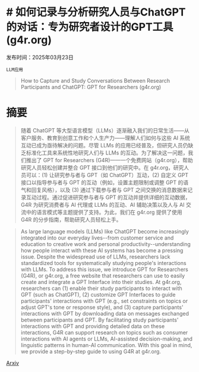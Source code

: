 # # 如何记录与分析研究人员与ChatGPT的对话：专为研究者设计的GPT工具 (g4r.org)

发布时间：2025年03月23日

`LLM应用`

> How to Capture and Study Conversations Between Research Participants and ChatGPT: GPT for Researchers (g4r.org)

# 摘要

> 随着 ChatGPT 等大型语言模型（LLMs）逐渐融入我们的日常生活——从客户服务、教育到创意工作和个人生产力——理解人们如何与这些 AI 系统互动已成为亟待解决的问题。尽管 LLMs 的应用已经普及，但研究人员仍缺乏标准化工具来系统性地研究人们与 LLMs 的互动。为了解决这一问题，我们推出了 GPT for Researchers (G4R)——一个免费网站（g4r.org），帮助研究人员轻松创建并整合 GPT 接口到他们的研究中。在 g4r.org，研究人员可以：(1) 让研究参与者与 GPT（如 ChatGPT）互动，(2) 自定义 GPT 接口以指导参与者与 GPT 的互动（例如，设置主题限制或调整 GPT 的语气和回复风格），以及 (3) 通过下载参与者与 GPT 之间交换的消息数据来记录互动过程。通过促进研究参与者与 GPT 的互动并提供详细的互动数据，G4R 为研究消费者与 AI 代理或 LLMs 的互动、AI 辅助决策以及人与 AI 交流中的语言模式等主题提供了支持。为此，我们在 g4r.org 提供了使用 G4R 的分步指南，帮助研究人员轻松上手。

> As large language models (LLMs) like ChatGPT become increasingly integrated into our everyday lives--from customer service and education to creative work and personal productivity--understanding how people interact with these AI systems has become a pressing issue. Despite the widespread use of LLMs, researchers lack standardized tools for systematically studying people's interactions with LLMs. To address this issue, we introduce GPT for Researchers (G4R), or g4r.org, a free website that researchers can use to easily create and integrate a GPT Interface into their studies. At g4r.org, researchers can (1) enable their study participants to interact with GPT (such as ChatGPT), (2) customize GPT Interfaces to guide participants' interactions with GPT (e.g., set constraints on topics or adjust GPT's tone or response style), and (3) capture participants' interactions with GPT by downloading data on messages exchanged between participants and GPT. By facilitating study participants' interactions with GPT and providing detailed data on these interactions, G4R can support research on topics such as consumer interactions with AI agents or LLMs, AI-assisted decision-making, and linguistic patterns in human-AI communication. With this goal in mind, we provide a step-by-step guide to using G4R at g4r.org.

[Arxiv](https://arxiv.org/abs/2503.18303)